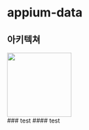 # appium-data
## 아키텍쳐
<image src="doc/appium_archtecture.png" style="width: 150px;">
<br>
### test
#### test

